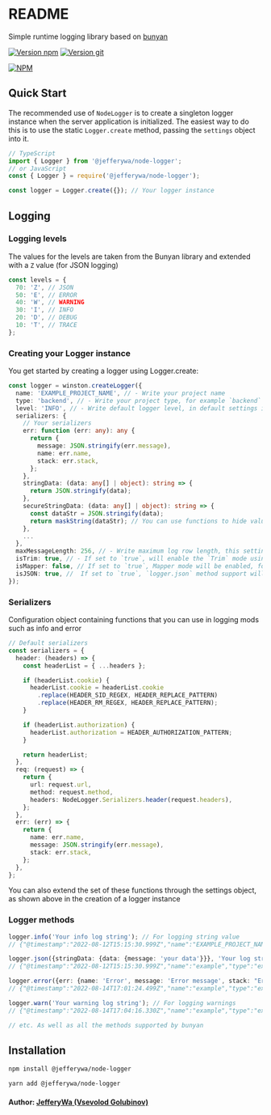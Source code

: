 # README #
Simple runtime logging library based on [bunyan](https://www.npmjs.com/package/bunyan)

[![Version npm](https://img.shields.io/badge/npm-v2.0.0-blue)](https://www.npmjs.com/package/@jefferywa/node-logger)
[![Version git](https://img.shields.io/badge/github-code-brighthgreen)](https://github.com/jefferywa/node-logger)

[![NPM](https://nodei.co/npm/@jefferywa/node-logger.png?downloads=true&compact=true)](https://nodei.co/npm/%40jefferywa%2Fnode-logger?)

## Quick Start
The recommended use of `NodeLogger` is to create a singleton logger instance when the server application is initialized. 
The easiest way to do this is to use the static `Logger.create` method, passing the `settings` object into it.

```typescript
// TypeScript
import { Logger } from '@jefferywa/node-logger';
// or JavaScript
const { Logger } = require('@jefferywa/node-logger');

const logger = Logger.create({}); // Your logger instance
```

## Logging

### Logging levels
The values for the levels are taken from the Bunyan library and extended with a `Z` value (for JSON logging)

```typescript
const levels = {
  70: 'Z', // JSON
  50: 'E', // ERROR
  40: 'W', // WARNING
  30: 'I', // INFO
  20: 'D', // DEBUG
  10: 'T', // TRACE
};
```

### Creating your Logger instance
You get started by creating a logger using Logger.create:

```typescript
const logger = winston.createLogger({
  name: 'EXAMPLE_PROJECT_NAME', // - Write your project name
  type: 'backend', // - Write your project type, for example `backend` or `api` 
  level: 'INFO', // - Write default logger level, in default settings it is INFO
  serializers: {
    // Your serializers
    err: function (err: any): any {
      return {
        message: JSON.stringify(err.message),
        name: err.name,
        stack: err.stack,
      };
    },
    stringData: (data: any[] | object): string => {
      return JSON.stringify(data);
    },
    secureStringData: (data: any[] | object): string => {
      const dataStr = JSON.stringify(data);
      return maskString(dataStr); // You can use functions to hide values
    },
    ...
  },
  maxMessageLength: 256, // - Write maximum log row length, this setting worked with field `isTrim`
  isTrim: true, // - If set to `true`, will enable the `Trim` mode using the `maxMessageLength` parameter
  isMapper: false, // If set to `true`, Mapper mode will be enabled, for a more detailed listing of the value in the entry log line
  isJSON: true, //  If set to `true`, `logger.json` method support will be enabled, by default `false`
});
```


### Serializers
Configuration object containing functions that you can use in logging mods such as info and error

```typescript
// Default serializers
const serializers = {
  header: (headers) => {
    const headerList = { ...headers };

    if (headerList.cookie) {
      headerList.cookie = headerList.cookie
        .replace(HEADER_SID_REGEX, HEADER_REPLACE_PATTERN)
        .replace(HEADER_RM_REGEX, HEADER_REPLACE_PATTERN);
    }

    if (headerList.authorization) {
      headerList.authorization = HEADER_AUTHORIZATION_PATTERN;
    }

    return headerList;
  },
  req: (request) => {
    return {
      url: request.url,
      method: request.method,
      headers: NodeLogger.Serializers.header(request.headers),
    };
  },
  err: (err) => {
    return {
      name: err.name,
      message: JSON.stringify(err.message),
      stack: err.stack,
    };
  },
};
```
You can also extend the set of these functions through the settings object, as shown above in the creation of a logger instance

### Logger methods

```typescript
logger.info('Your info log string'); // For logging string value
// {"@timestamp":"2022-08-12T15:15:30.999Z","name":"EXAMPLE_PROJECT_NAME","type":"backend","hostname":"notebook.local","pid":18585,"time":"2022-08-12T15:15:30.999Z","v":0,"level":"I","msg":"Your info log string","level_number":30}

logger.json({stringData: {data: {message: 'your data'}}}, 'Your log string'); // For logging json values
// {"@timestamp":"2022-08-12T15:15:30.999Z","name":"example","type":"example","hostname":"notebook.local","pid":18585,"stringData":"{\"data\":{\"message\":\"your data\"}}","time":"2022-08-12T15:15:30.999Z","v":0,"level":"Z","msg":"Your log string","level_number":70}

logger.error({err: {name: 'Error', message: 'Error message', stack: "Error: Error message stack trace" }}, 'Your error log string'); // For loggin errors
// {"@timestamp":"2022-08-14T17:01:24.499Z","name":"example","type":"example","hostname":"notebook.local","pid":18585,"err":{"message":"\"Error message\"","name":"Error","stack":"Error: Error message stack trace"},"time":"2022-08-14T17:01:24.498Z","v":0,"level":"E","msg":"Your error log string","level_number":50}

logger.warn('Your warning log string'); // For logging warnings
// {"@timestamp":"2022-08-14T17:04:16.330Z","name":"example","type":"example","hostname":"notebook.local","pid":18585,"time":"2022-08-14T17:04:16.330Z","v":0,"level":"W","msg":"Your warning log string","level_number":40}

// etc. As well as all the methods supported by bunyan
```

## Installation

``` bash
npm install @jefferywa/node-logger
```

``` bash
yarn add @jefferywa/node-logger
```

#### Author: [JefferyWa (Vsevolod Golubinov)](https://github.com/jefferywa)